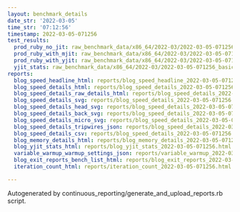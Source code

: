 ```yaml
---
layout: benchmark_details
date_str: '2022-03-05'
time_str: '07:12:56'
timestamp: 2022-03-05-071256
test_results:
  prod_ruby_no_jit: raw_benchmark_data/x86_64/2022-03/2022-03-05-071256_basic_benchmark_prod_ruby_no_jit.json
  prod_ruby_with_mjit: raw_benchmark_data/x86_64/2022-03/2022-03-05-071256_basic_benchmark_prod_ruby_with_mjit.json
  prod_ruby_with_yjit: raw_benchmark_data/x86_64/2022-03/2022-03-05-071256_basic_benchmark_prod_ruby_with_yjit.json
  yjit_stats: raw_benchmark_data/x86_64/2022-03/2022-03-05-071256_basic_benchmark_yjit_stats.json
reports:
  blog_speed_headline_html: reports/blog_speed_headline_2022-03-05-071256.html
  blog_speed_details_html: reports/blog_speed_details_2022-03-05-071256.html
  blog_speed_details_raw_details_html: reports/blog_speed_details_2022-03-05-071256.raw_details.html
  blog_speed_details_svg: reports/blog_speed_details_2022-03-05-071256.svg
  blog_speed_details_head_svg: reports/blog_speed_details_2022-03-05-071256.head.svg
  blog_speed_details_back_svg: reports/blog_speed_details_2022-03-05-071256.back.svg
  blog_speed_details_micro_svg: reports/blog_speed_details_2022-03-05-071256.micro.svg
  blog_speed_details_tripwires_json: reports/blog_speed_details_2022-03-05-071256.tripwires.json
  blog_speed_details_csv: reports/blog_speed_details_2022-03-05-071256.csv
  blog_memory_details_html: reports/blog_memory_details_2022-03-05-071256.html
  blog_yjit_stats_html: reports/blog_yjit_stats_2022-03-05-071256.html
  variable_warmup_warmup_settings_json: reports/variable_warmup_2022-03-05-071256.warmup_settings.json
  blog_exit_reports_bench_list_html: reports/blog_exit_reports_2022-03-05-071256.bench_list.html
  iteration_count_html: reports/iteration_count_2022-03-05-071256.html

---
```

Autogenerated by continuous_reporting/generate_and_upload_reports.rb script.
